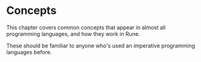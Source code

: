 # Concepts

This chapter covers common concepts that appear in almost all programming
languages, and how they work in Rune.

These should be familiar to anyone who's used an imperative programming
languages before.